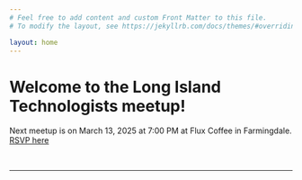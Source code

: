 ```yaml
---
# Feel free to add content and custom Front Matter to this file.
# To modify the layout, see https://jekyllrb.com/docs/themes/#overriding-theme-defaults

layout: home
---
```


# Welcome to the Long Island Technologists meetup!

Next meetup is on March 13, 2025 at 7:00 PM at Flux Coffee in Farmingdale. [RSVP here](https://www.eventbrite.com/e/long-island-technologists-meetup-free-tickets-1230485839269)

<br>

---

<br>
